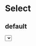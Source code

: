 <script setup>
import { Select,Button } from 'tailv'
</script>

# Select

## default

<div class="flex flex-wrap gap-2">
  <Select class="w-60" placeholder="placeholder"  :options="[
  { value: 1, label: 'Wade Cooper' },
  { value: 2, label: 'Arlene Mccoy' },
  { value: 3, label: 'Devon Webb' },
  { value: 4, label: 'Tom Cook' },
  { value: 5, label: 'Tanya Fox' },
  { value: 6, label: 'Hellen Schmvaluet' },
  { value: 7, label: 'Caroline Schultz' },
  { value: 8, label: 'Mason Heaney' },
  { value: 9, label: 'Claudie Smitham' },
  { value: 10, label: 'Emil Schaefer' },
]"/>

</div>
